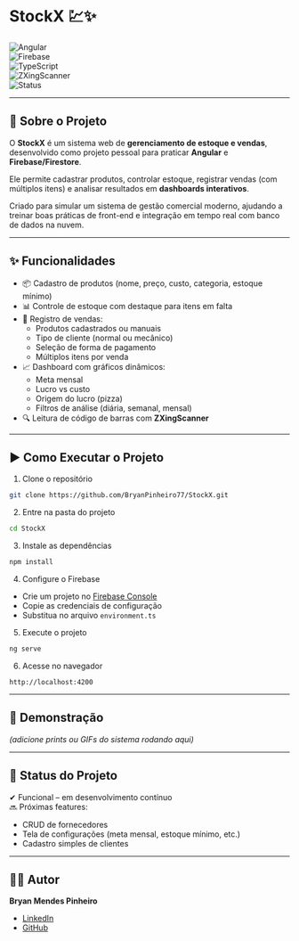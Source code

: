 # StockX 💹✨  

![Angular](https://img.shields.io/badge/Angular-17-DD0031?style=for-the-badge&logo=angular&logoColor=white)  
![Firebase](https://img.shields.io/badge/Firebase-Firestore-FFCA28?style=for-the-badge&logo=firebase&logoColor=black)  
![TypeScript](https://img.shields.io/badge/TypeScript-5.x-3178C6?style=for-the-badge&logo=typescript&logoColor=white)  
![ZXingScanner](https://img.shields.io/badge/ZXing-Scanner-lightgrey?style=for-the-badge)  
![Status](https://img.shields.io/badge/STATUS-Em%20Desenvolvimento-orange?style=for-the-badge)  

---

## 📌 Sobre o Projeto  
O **StockX** é um sistema web de **gerenciamento de estoque e vendas**, desenvolvido como projeto pessoal para praticar **Angular** e **Firebase/Firestore**.  

Ele permite cadastrar produtos, controlar estoque, registrar vendas (com múltiplos itens) e analisar resultados em **dashboards interativos**.  

Criado para simular um sistema de gestão comercial moderno, ajudando a treinar boas práticas de front-end e integração em tempo real com banco de dados na nuvem.  

---

## ✨ Funcionalidades  
- 📦 Cadastro de produtos (nome, preço, custo, categoria, estoque mínimo)  
- 📊 Controle de estoque com destaque para itens em falta  
- 🛒 Registro de vendas:  
  - Produtos cadastrados ou manuais  
  - Tipo de cliente (normal ou mecânico)  
  - Seleção de forma de pagamento  
  - Múltiplos itens por venda  
- 📈 Dashboard com gráficos dinâmicos:  
  - Meta mensal  
  - Lucro vs custo  
  - Origem do lucro (pizza)  
  - Filtros de análise (diária, semanal, mensal)  
- 🔍 Leitura de código de barras com **ZXingScanner**  

---

## ▶️ Como Executar o Projeto  

1. Clone o repositório  
```bash
git clone https://github.com/BryanPinheiro77/StockX.git
```

2. Entre na pasta do projeto  
```bash
cd StockX
```

3. Instale as dependências  
```bash
npm install
```

4. Configure o Firebase  
- Crie um projeto no [Firebase Console](https://console.firebase.google.com/)  
- Copie as credenciais de configuração  
- Substitua no arquivo `environment.ts`  

5. Execute o projeto  
```bash
ng serve
```

6. Acesse no navegador  
```
http://localhost:4200
```

---

## 📸 Demonstração  
*(adicione prints ou GIFs do sistema rodando aqui)*  

---

## 📌 Status do Projeto  
✔ Funcional – em desenvolvimento contínuo  
🔜 Próximas features:  
- CRUD de fornecedores  
- Tela de configurações (meta mensal, estoque mínimo, etc.)  
- Cadastro simples de clientes  

---

## 👨‍💻 Autor  
**Bryan Mendes Pinheiro**  
- [LinkedIn](https://www.linkedin.com/in/bryan-mendes-0406b92b5)  
- [GitHub](https://github.com/BryanPinheiro77)  
